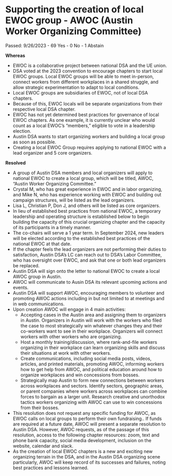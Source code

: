 # Supporting the creation of local EWOC group - AWOC (Austin Worker Organizing Committee)

Passed: 9/26/2023 - 69 Yes - 0 No - 1 Abstain

**Whereas**

- EWOC is a collaborative project between national DSA and the UE union.
- DSA voted at the 2023 convention to encourage chapters to start local EWOC groups. Local EWOC groups will be able to meet in-person, connect workers from different workplaces in a shared struggle, and allow strategic experimentation to adapt to local conditions.
- Local EWOC groups are subsidiaries of EWOC, not of local DSA chapters.
- Because of this, EWOC locals will be separate organizations from their respective local DSA chapter.
- EWOC has not yet determined best practices for governance of local EWOC chapters. As one example, it is currently unclear who would count as a local EWOC’s “members,” eligible to vote in a leadership election.
- Austin DSA wants to start organizing workers and building a local group as soon as possible.
- Creating a local EWOC Group requires applying to national EWOC with a lead organizer and 5 core organizers.

**Resolved**

- A group of Austin DSA members and local organizers will apply to national EWOC to create a local group, which will be titled, AWOC, “Austin Worker Organizing Committee.”
- Crystal M, who has great experience in EWOC and in labor organizing, and Mike N, who has experience working with EWOC and building out campaign structures, will be listed as the lead organizers.
- Lisa L, Christian P, Don J, and others will be listed as core organizers.
- In lieu of established best practices from national EWOC, a temporary leadership and operating structure is established below to begin building the capacity of this crucial organizing chapter and the capacity of its participants in a timely manner.
- The co-chairs will serve a 1 year term. In September 2024, new leaders will be elected according to the established best practices of the national EWOC at that date.
- If the chapter feels the lead organizers are not performing their duties to satisfaction, Austin DSA’s LC can reach out to DSA’s Labor Committee, who has oversight over EWOC, and ask that one or both lead organizers be replaced.
- Austin DSA will sign onto the letter to national EWOC to create a local AWOC  group in Austin.
- AWOC will communicate to Ausin DSA its relevant upcoming actions and events.
- Austin DSA will support AWOC, encouraging members to volunteer and promoting AWOC actions including in but not limited to at meetings and in web communications.
- Upon creation AWOC will engage in 4 main activities:
  - Accepting cases in the Austin area and assigning them to organizers in Austin. Organizers in Austin will work with the workers who filed the case to most strategically win whatever changes they and their co-workers want to see in their workplace. Organizers will connect workers with other workers who are organizing.
  - Host a monthly training/discussion, where rank-and-file workers organizing in their workplace can learn organizing skills and discuss their situations at work with other workers.
  - Create communications, including social media posts, videos, articles, and printed materials, promoting AWOC, informing workers how to get help from AWOC, and political education around how to organize workplaces and win concessions from bosses.
  - Strategically map Austin to form new connections between workers across workplaces and sectors. Identify sectors, geographic areas, or parent companies where workers across workplaces can combine forces to bargain as a larger unit. Research creative and unorthodox tactics workers organizing with AWOC can use to win concessions from their bosses.
- This resolution does not request any specific funding for AWOC, as EWOC calls on local groups to perform their own fundraising.. If funds are required at a future date, AWOC will present a separate resolution to Austin DSA. However, AWOC requests, as of the passage of this resolution, access to the following chapter resources: zoom, text and phone bank capacity, social media development, inclusion on the website, calendar and slack.
- As the creation of local EWOC chapters is a new and exciting new organizing terrain in the DSA, and in the Austin DSA organizing scene particularly, AWOC will keep record of its successes and failures, noting best practices and lessons learned.
